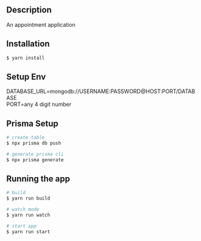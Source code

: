   <!--[![Backers on Open Collective](https://opencollective.com/nest/backers/badge.svg)](https://opencollective.com/nest#backer)
  [![Sponsors on Open Collective](https://opencollective.com/nest/sponsors/badge.svg)](https://opencollective.com/nest#sponsor)-->

## Description

An appointment application

## Installation

```bash
$ yarn install
```

## Setup Env

DATABASE_URL=mongodb://USERNAME:PASSWORD@HOST:PORT/DATABASE
<br>
PORT=any 4 digit number

## Prisma Setup

```bash
# create table
$ npx prisma db push

# generate prisma cli
$ npx prisma generate
```

## Running the app

```bash
# build
$ yarn run build

# watch mode
$ yarn run watch

# start app
$ yarn run start

```
